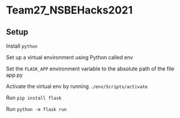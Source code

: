 # Team27_NSBEHacks2021

## Setup

Install `python`

Set up a virtual environment using Python called env 

Set the `FLASK_APP` environment variable to the absolute path of the file app.py 

Activate the virtual env by running `./env/Scripts/activate`

Run `pip install flask`

Run `python -m flask run` 
